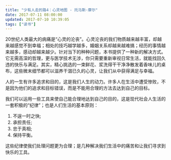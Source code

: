 ```yaml
---
title: "少有人走的路4：心灵地图 - 托马斯·摩尔"
date: 2017-07-11 08:00:00
updated: 2017-07-10 10:39:05
tags: ["读书"]
---
```

20世纪人类最大的病痛是“心灵的沦丧”。心灵沦丧的我们物质越来越丰富，却越来越感觉不到幸福；相处的技巧越学越多，婚姻关系却越来越难搞；经历的事情越来越多，感动却越来越少。针对当下的种种问题，本书提供了一种新的解决方式。它无需高深的哲理，更与医学技术无涉，你只需要重新审视日常生活，就能找回久违的快乐与满足。其实，精心挑选的一束鲜花、浆洗得干干净净散发着香味儿的桌布，这些微末细节都可以滋养干涸已久的心灵，让我们从中获得满足与幸福。
  
人的一生有许多追求和目的，这是我们人生的动力。许多人在生活中遭受惨败，不是因为他们的追求和目标错误，而是不能用合理的方法去达到自己的目标。  
  
我们可以运用一些工具来使自己能合理地达到自己的目的，这是现代社会人生活的一套积极的“纪律”；也是人们生活的基本原则：  
  1. 不逞一时之快; 
  2. 承担责任; 
  3. 忠于真相; 
  4. 保持平衡。
  
这些纪律使我们处理问题更为合理；是几种解决我们生活中的痛苦和让我们寻求到快乐的工具。
  
